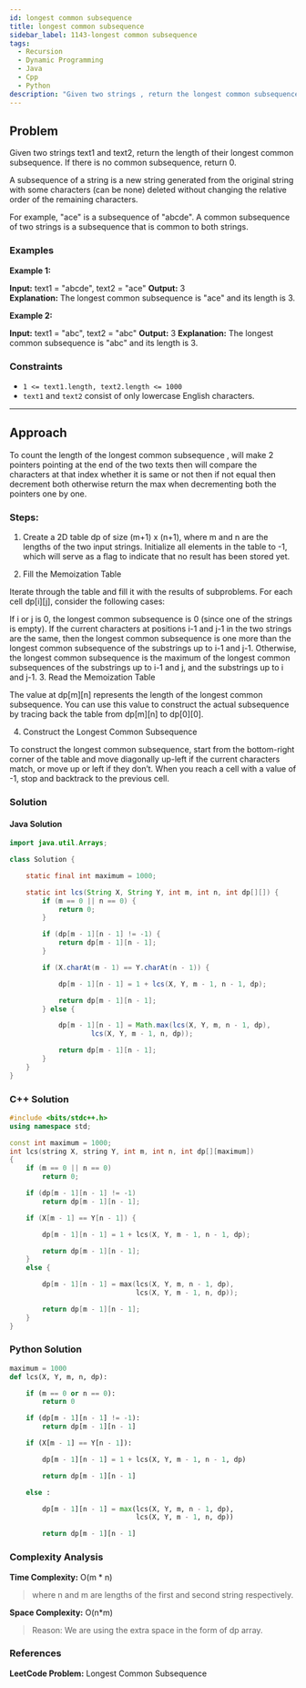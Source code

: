 ```yaml
---
id: longest common subsequence
title: longest common subsequence
sidebar_label: 1143-longest common subsequence
tags:
  - Recursion
  - Dynamic Programming
  - Java
  - Cpp
  - Python
description: "Given two strings , return the longest common subsequence ."
---
```


## Problem

Given two strings text1 and text2, return the length of their longest common subsequence. If there is no common subsequence, return 0.

A subsequence of a string is a new string generated from the original string with some characters (can be none) deleted without changing the relative order of the remaining characters.

For example, "ace" is a subsequence of "abcde".
A common subsequence of two strings is a subsequence that is common to both strings.

### Examples

**Example 1:**

**Input:** text1 = "abcde", text2 = "ace"
**Output:** 3  
**Explanation:** The longest common subsequence is "ace" and its length is 3.

**Example 2:**

**Input:** text1 = "abc", text2 = "abc"
**Output:** 3
**Explanation:** The longest common subsequence is "abc" and its length is 3.

### Constraints

- `1 <= text1.length, text2.length <= 1000`
- `text1` and `text2` consist of only lowercase English characters.

---

## Approach

To count the length of the longest common subsequence , will make 2 pointers pointing at the end of the two texts then will compare the characters at that index whether it is same or not then if not equal then decrement both otherwise return the max when decrementing both the pointers one by one.

### Steps:

1. Create a 2D table dp of size (m+1) x (n+1), where m and n are the lengths of the two input strings. Initialize all elements in the table to -1, which will serve as a flag to indicate that no result has been stored yet.

2. Fill the Memoization Table

Iterate through the table and fill it with the results of subproblems. For each cell dp[i][j], consider the following cases:

If i or j is 0, the longest common subsequence is 0 (since one of the strings is empty).
If the current characters at positions i-1 and j-1 in the two strings are the same, then the longest common subsequence is one more than the longest common subsequence of the substrings up to i-1 and j-1.
Otherwise, the longest common subsequence is the maximum of the longest common subsequences of the substrings up to i-1 and j, and the substrings up to i and j-1. 3. Read the Memoization Table

The value at dp[m][n] represents the length of the longest common subsequence. You can use this value to construct the actual subsequence by tracing back the table from dp[m][n] to dp[0][0].

4. Construct the Longest Common Subsequence

To construct the longest common subsequence, start from the bottom-right corner of the table and move diagonally up-left if the current characters match, or move up or left if they don’t. When you reach a cell with a value of -1, stop and backtrack to the previous cell.

### Solution

#### Java Solution

```java
import java.util.Arrays;

class Solution {

    static final int maximum = 1000;

    static int lcs(String X, String Y, int m, int n, int dp[][]) {
        if (m == 0 || n == 0) {
            return 0;
        }

        if (dp[m - 1][n - 1] != -1) {
            return dp[m - 1][n - 1];
        }

        if (X.charAt(m - 1) == Y.charAt(n - 1)) {

            dp[m - 1][n - 1] = 1 + lcs(X, Y, m - 1, n - 1, dp);

            return dp[m - 1][n - 1];
        } else {

            dp[m - 1][n - 1] = Math.max(lcs(X, Y, m, n - 1, dp),
                    lcs(X, Y, m - 1, n, dp));

            return dp[m - 1][n - 1];
        }
    }
}

```

### C++ Solution

```cpp
#include <bits/stdc++.h>
using namespace std;

const int maximum = 1000;
int lcs(string X, string Y, int m, int n, int dp[][maximum])
{
    if (m == 0 || n == 0)
        return 0;

    if (dp[m - 1][n - 1] != -1)
        return dp[m - 1][n - 1];

    if (X[m - 1] == Y[n - 1]) {

        dp[m - 1][n - 1] = 1 + lcs(X, Y, m - 1, n - 1, dp);

        return dp[m - 1][n - 1];
    }
    else {

        dp[m - 1][n - 1] = max(lcs(X, Y, m, n - 1, dp),
                               lcs(X, Y, m - 1, n, dp));

        return dp[m - 1][n - 1];
    }
}
```

### Python Solution

```python
maximum = 1000
def lcs(X, Y, m, n, dp):

    if (m == 0 or n == 0):
        return 0

    if (dp[m - 1][n - 1] != -1):
        return dp[m - 1][n - 1]

    if (X[m - 1] == Y[n - 1]):

        dp[m - 1][n - 1] = 1 + lcs(X, Y, m - 1, n - 1, dp)

        return dp[m - 1][n - 1]

    else :

        dp[m - 1][n - 1] = max(lcs(X, Y, m, n - 1, dp),
                               lcs(X, Y, m - 1, n, dp))

        return dp[m - 1][n - 1]
```

### Complexity Analysis

**Time Complexity:** O(m \* n)

> where n and m are lengths of the first and second string respectively.

**Space Complexity:** O(n\*m)

> Reason: We are using the extra space in the form of dp array.

### References

**LeetCode Problem:** Longest Common Subsequence
